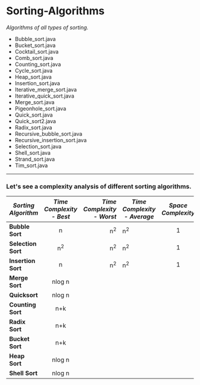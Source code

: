 # Sorting-Algorithms

*Algorithms of all types of sorting.*

* Bubble_sort.java
* Bucket_sort.java
* Cocktail_sort.java
* Comb_sort.java
* Counting_sort.java
* Cycle_sort.java
* Heap_sort.java
* Insertion_sort.java
* Iterative_merge_sort.java
* Iterative_quick_sort.java
* Merge_sort.java
* Pigeonhole_sort.java
* Quick_sort.java
* Quick_sort2.java
* Radix_sort.java
* Recursive_bubble_sort.java
* Recursive_insertion_sort.java
* Selection_sort.java
* Shell_sort.java
* Strand_sort.java
* Tim_sort.java

---

### Let's see a complexity analysis of different sorting algorithms.


| *Sorting Algorithm* |*Time Complexity - Best* |*Time Complexity - Worst* |*Time Complexity - Average* |*Space Complexity* |
| -------------       |:-------------:          | -----:                   | -------------              |:-------------:    |
| **Bubble Sort**     |   n                     |      n<sup>2</sup>       |  n<sup>2</sup>             | 1| 
| **Selection Sort**  |   n<sup>2</sup>         |      n<sup>2</sup>       |  n<sup>2</sup>             | 1| 
| **Insertion Sort**  |   n                     |      n<sup>2</sup>       |  n<sup>2</sup>             | 1| 
| **Merge Sort**      |   nlog n                |                 |       | | |
| **Quicksort**       |   nlog n                |                 |       | | |
| **Counting Sort**   |   n+k                   |                 |       | | |
| **Radix Sort**      |   n+k                   |                 |       | | |
| **Bucket Sort**     |   n+k                   |                 |       | | |
| **Heap Sort**       |   nlog n                |                 |       | | |
| **Shell Sort**      |   nlog n                |                 |       | | |
 
